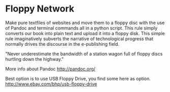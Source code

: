 # Floppy Network



Make pure textfiles of websites and move them to a floppy disc with the use of Pandoc and terminal commands all in a python script. This rule simply converts our book into plain text and upload it into a floppy disk. This simple rule imaginatively subverts the narrative of technological progress that normally drives the discourse in the e-publishing field. 

"Never underestimate the bandwidth of a station wagon full of floppy discs hurtling down the highway."

More info about Pandoc
http://pandoc.org/

Best option is to use USB Floppy Drive, you find some here as option.
http://www.ebay.com/bhp/usb-floppy-drive


